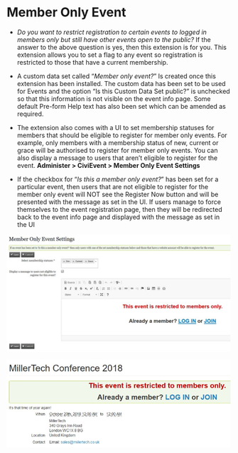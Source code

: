 Member Only Event
=================

- *Do you want to restrict registration to certain events to logged in members only but still have other events open to the public?* 
If the answer to the above question is yes, then this extension is for you. 
This extension allows you to set a flag to any event so registration is restricted to those that have a current membership. 

- A custom data set called “*Member only event?*” Is created once this extension has been installed. 
The custom data has been set to be used for Events and the option “Is this Custom Data Set public?” is unchecked so that this information is not visible on the event info page. 
Some default Pre-form Help text has also been set which can be amended as required.

- The extension also comes with a UI to set membership statuses for members that should be eligible to register for member only events. For example, only members with a membership status of new, current or grace will be authorised to register for member only events. 
You can also display a message to users that aren’t eligible to register for the event. 
**Administer > CiviEvent > Member Only Event Settings**

- If the checkbox for “*Is this a member only event?*” has been set for a particular event, then users that are not eligible to register for the member only event will NOT see the Register Now button and will be presented with the message as set in the UI. 
If users manage to force themselves to the event registration page, then they will be redirected back to the event info page and displayed with the message as set in the UI

![Member Only Event Setting](/images/member_only_event.JPG?raw=true "Member Only Event Setting")

![Member Only Display Message](/images/member_only_event_2.JPG?raw=true "Member Only Display Message")

